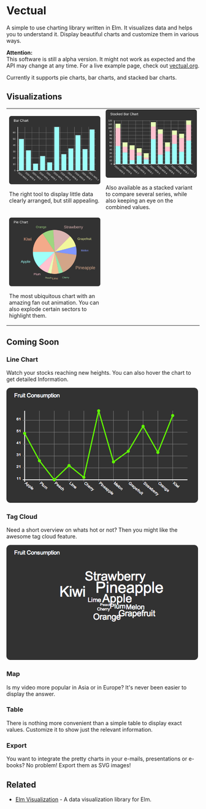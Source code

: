 # Vectual

A simple to use charting library written in Elm.
It visualizes data and helps you to understand it.
Display beautiful charts and customize them in various ways.

**Attention:** \
This software is still a alpha version.
It might not work as expected and the API may change at any time.
For a live example page, check out [vectual.org](https://vectual.org).

Currently it supports pie charts, bar charts, and stacked bar charts.


## Visualizations

<table>
  <tr>
    <td width="50%">
      <img src="images/latest/barChart.svg" alt="Bar Chart">
      <p>
        The right tool to display little data clearly arranged,
        but still appealing.
      </p>
    </td>
    <td width="50%">
      <img src="images/latest/barChartStacked.svg" alt="Pie Chart">
      <p>
        Also available as a stacked variant to compare several series,
        while also keeping an eye on the combined values.
      </p>
    </td>
  </tr>
  <tr>
    <td width="50%">
      <img src="images/latest/pieChart.svg" alt="Pie Chart">
      <p>
        The most ubiquitous chart with an amazing fan out animation.
        You can also explode certain sectors to highlight them.
      </p>
    </td>
    <td width="50%"></td>
  </tr>
</table>


## Coming Soon

### Line Chart

Watch your stocks reaching new heights.
You can also hover the chart to get detailed Information.

![Line Chart](images/1.0.0/lineChart.png)


### Tag Cloud

Need a short overview on whats hot or not?
Then you might like the awesome tag cloud feature.

![Tag Cloud](images/1.0.0/tagCloud.png)


### Map

Is my video more popular in Asia or in Europe?
It's never been easier to display the answer.


### Table

There is nothing more convenient than a simple table to display exact values.
Customize it to show just the relevant information.


### Export

You want to integrate the pretty charts in your e-mails,
presentations or e-books?
No problem! Export them as SVG images!


## Related

- [Elm Visualization] - A data visualization library for Elm.

[Elm Visualization]: https://github.com/gampleman/elm-visualization
